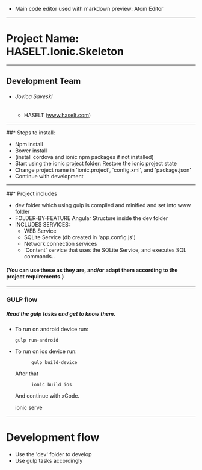 * Main code editor used with markdown preview: Atom Editor
-----
# Project Name: HASELT.Ionic.Skeleton

-----
## Development Team
* ###### Jovica Saveski
    * HASELT (www.haselt.com)

-----
##* Steps to install:
  * Npm install
  * Bower install
  * (install cordova and ionic npm packages if not installed)
  * Start using the ionic project folder: Restore the ionic project state
  * Change project name in 'ionic.project', 'config.xml', and 'package.json'
  * Continue with development

-----
##* Project includes

* dev folder which using gulp is compiled and minified and set into www folder
* FOLDER-BY-FEATURE Angular Structure inside the dev folder
* INCLUDES SERVICES:
    * WEB Service
    * SQLite Service (db created in 'app.config.js')
    * Network connection services
    * 'Content' service that uses the SQLite Service, and executes SQL commands..

#### (You can use these as they are, and/or adapt them according to the project requirements.)
-----
### GULP flow

##### Read the gulp tasks and get to know them.
* To run on android device run:

      gulp run-android

* To run on ios device run:

            gulp build-device

  After that

            ionic build ios

  And continue with xCode.
  
  ionic serve
-----

# Development flow

* Use the 'dev' folder to develop
* Use gulp tasks accordingly
